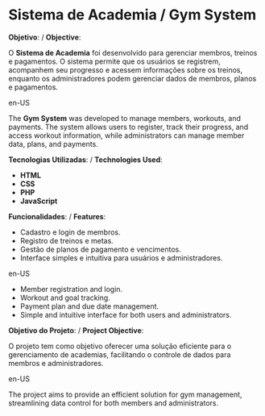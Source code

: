 # Sistema de Academia / Gym System

**Objetivo**:  /  **Objective**:

O **Sistema de Academia** foi desenvolvido para gerenciar membros, treinos e pagamentos. O sistema permite que os usuários se registrem, acompanhem seu progresso e acessem informações sobre os treinos, enquanto os administradores podem gerenciar dados de membros, planos e pagamentos.

en-US

The **Gym System** was developed to manage members, workouts, and payments. The system allows users to register, track their progress, and access workout information, while administrators can manage member data, plans, and payments.

**Tecnologias Utilizadas**:  /  **Technologies Used**:
- **HTML**
- **CSS**
- **PHP**
- **JavaScript**

**Funcionalidades**:  /  **Features**:
- Cadastro e login de membros.
- Registro de treinos e metas.
- Gestão de planos de pagamento e vencimentos.
- Interface simples e intuitiva para usuários e administradores.

en-US

- Member registration and login.
- Workout and goal tracking.
- Payment plan and due date management.
- Simple and intuitive interface for both users and administrators.

**Objetivo do Projeto**:  /  **Project Objective**:

O projeto tem como objetivo oferecer uma solução eficiente para o gerenciamento de academias, facilitando o controle de dados para membros e administradores.

en-US

The project aims to provide an efficient solution for gym management, streamlining data control for both members and administrators.









